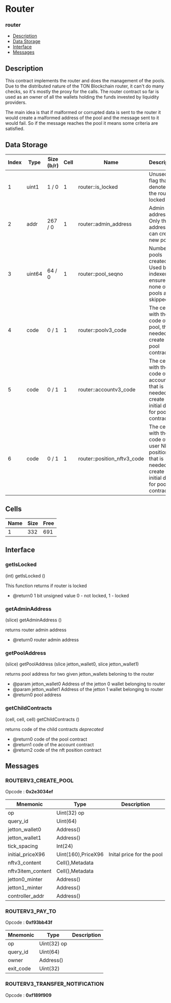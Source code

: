 # Router

### router

* [Description](router.md#description)
* [Data Storage](router.md#data-storage)
* [Interface](router.md#interface)
* [Messages](router.md#messages)

## Description

This contract implements the router and does the management of the pools. Due to the distributed nature of the TON Blockchain router, it can't do many checks, so it's mostly the proxy for the calls. The router contract so far is used as an owner of all the wallets holding the funds invested by liquidity providers.

The main idea is that if malformed or corrupted data is sent to the router it would create a malformed address of the pool and the message sent to it would fail. So if the message reaches the pool it means some criteria are satisfied.

## Data Storage

<table data-full-width="true"><thead><tr><th width="70">Index</th><th width="100">Type</th><th width="100">Size (b/r)</th><th width="58">Cell</th><th width="280">Name</th><th>Description</th></tr></thead><tbody><tr><td>1</td><td>uint1</td><td>1 / 0</td><td>1</td><td>router::is_locked</td><td>Unused - flag that denotes if the router is locked</td></tr><tr><td>2</td><td>addr</td><td>267 / 0</td><td>1</td><td>router::admin_address</td><td>Admin address. Only this address can create new pools</td></tr><tr><td>3</td><td>uint64</td><td>64 / 0</td><td>1</td><td>router::pool_seqno</td><td>Number of pools created. Used by indexer to ensure that none of pools are skipped</td></tr><tr><td>4</td><td>code</td><td>0 / 1</td><td>1</td><td>router::poolv3_code</td><td>The cell with the code of the pool, that is needed to create a pool contract</td></tr><tr><td>5</td><td>code</td><td>0 / 1</td><td>1</td><td>router::accountv3_code</td><td>The cell with the code of the account, that is needed to create initial data for pool contract</td></tr><tr><td>6</td><td>code</td><td>0 / 1</td><td>1</td><td>router::position_nftv3_code</td><td>The cell with the code of the user NFT position, that is needed to create initial data for pool contract</td></tr></tbody></table>

## Cells

| Name | Size | Free |
| ---- | ---- | ---- |
| 1    | 332  | 691  |

## Interface

### getIsLocked

(int) getIsLocked ()

This function returns if router is locked

* @return0 1 bit unsigned value 0 - not locked, 1 - locked

### getAdminAddress

(slice) getAdminAddress ()

returns router admin address

* @return0 router admin address

### getPoolAddress

(slice) getPoolAddress (slice jetton\_wallet0, slice jetton\_wallet1)

returns pool address for two given jetton\_wallets beloning to the router

* @param jetton\_wallet0 Address of the jetton 0 wallet belonging to router
* @param jetton\_wallet1 Address of the jetton 1 wallet belonging to router
* @return0 pool address

### getChildContracts

(cell, cell, cell) getChildContracts ()

returns code of the child contracts _deprecated_

* @return0 code of the pool contract
* @return1 code of the account contract
* @return2 code of the nft position contract

## Messages

### ROUTERV3\_CREATE\_POOL

Opcode : **0x2e3034ef**

| Mnemonic           | Type               | Description               |
| ------------------ | ------------------ | ------------------------- |
| op                 | Uint(32) op        |                           |
| query\_id          | Uint(64)           |                           |
| jetton\_wallet0    | Address()          |                           |
| jetton\_wallet1    | Address()          |                           |
| tick\_spacing      | Int(24)            |                           |
| initial\_priceX96  | Uint(160),PriceX96 | Inital price for the pool |
| nftv3\_content     | Cell(),Metadata    |                           |
| nftv3item\_content | Cell(),Metadata    |                           |
| jetton0\_minter    | Address()          |                           |
| jetton1\_minter    | Address()          |                           |
| controller\_addr   | Address()          |                           |

### ROUTERV3\_PAY\_TO

Opcode : **0xf93bb43f**

| Mnemonic   | Type        | Description |
| ---------- | ----------- | ----------- |
| op         | Uint(32) op |             |
| query\_id  | Uint(64)    |             |
| owner      | Address()   |             |
| exit\_code | Uint(32)    |             |

### ROUTERV3\_TRANSFER\_NOTIFICATION

Opcode : **0xf189f909**
